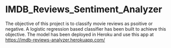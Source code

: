 # IMDB_Reviews_Sentiment_Analyzer
The objective of this project is to classify movie reviews as psoitive or negative. A logistic regression based classifier has been built to achieve this objective. The model has been deployed in Heroku and use this app at https://imdb-reviews-analyzer.herokuapp.com/
